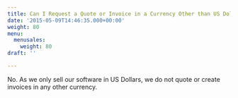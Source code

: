 ```yaml
---
title: Can I Request a Quote or Invoice in a Currency Other than US Dollars?
date: '2015-05-09T14:46:35.000+00:00'
weight: 80
menu:
  menusales:
    weight: 80
draft: ''

---
```


No. As we only sell our software in US Dollars, we do not quote or create invoices in any other currency.